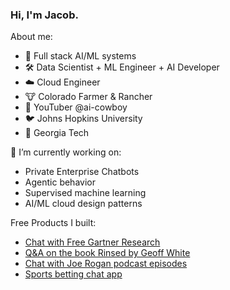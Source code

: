 ### Hi, I'm Jacob.

About me:
  - 🤖 Full stack AI/ML systems 
  - 🛠️ Data Scientist + ML Engineer + AI Developer 
  - ☁️ Cloud Engineer 
  - 🐮 Colorado Farmer & Rancher 
  - 🎥 YouTuber @ai-cowboy 
  - 🐦 Johns Hopkins University 
  - 🐝 Georgia Tech 

🔭 I’m currently working on:
  - Private Enterprise Chatbots
  - Agentic behavior
  - Supervised machine learning
  - AI/ML cloud design patterns

Free Products I built:
  - [Chat with Free Gartner Research](https://gartner-chatbot.vercel.app/)
  - [Q&A on the book Rinsed by Geoff White](https://rinsedgpt.com)
  - [Chat with Joe Rogan podcast episodes](https://chat-jre.vercel.app)
  - [Sports betting chat app](https://pointsbet-chatbot.vercel.app/)

<!--
**jacobweiss2305/jacobweiss2305** is a ✨ _special_ ✨ repository because its `README.md` (this file) appears on your GitHub profile.

Here are some ideas to get you started:

- 
- 🌱 I’m currently learning ...
- 👯 I’m looking to collaborate on ...
- 🤔 I’m looking for help with ...
- 💬 Ask me about ...
- 📫 How to reach me: ...
- 😄 Pronouns: ...
- ⚡ Fun fact: ...
-->
